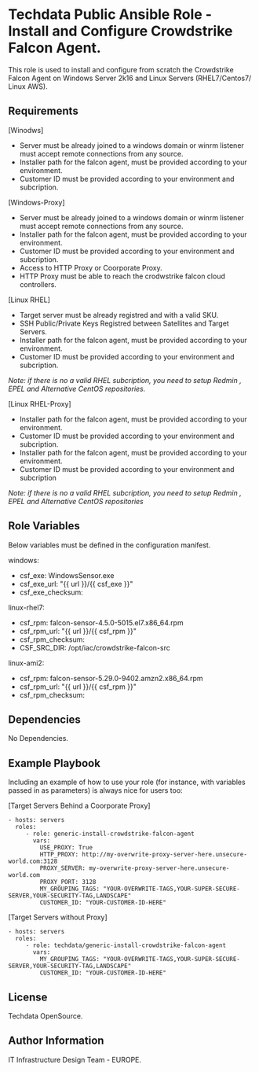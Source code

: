
Techdata Public Ansible Role - Install and Configure Crowdstrike Falcon Agent.
=========

This role is used to install and configure from scratch the Crowdstrike Falcon Agent on Windows Server 2k16 and Linux Servers (RHEL7/Centos7/ Linux AWS).

Requirements
------------

[Winodws]

* Server must be already joined to a windows domain or winrm listener must accept remote connections from any source.
* Installer path for the falcon agent, must be provided according to your environment.
* Customer ID must be provided according to your environment and subcription.

[Windows-Proxy]

* Server must be already joined to a windows domain or winrm listener must accept remote connections from any source.
* Installer path for the falcon agent, must be provided according to your environment.
* Customer ID must be provided according to your environment and subcription.
* Access to HTTP Proxy or Coorporate Proxy.
* HTTP Proxy must be able to reach the crodwstrike falcon cloud controllers.

[Linux RHEL]

* Target server must be already registred and with a valid SKU.
* SSH Public/Private Keys Registred between Satellites and Target Servers.
* Installer path for the falcon agent, must be provided according to your environment.
* Customer ID must be provided according to your environment and subcription.


*_Note: if there is no a valid RHEL subcription, you need to setup Redmin , EPEL and Alternative CentOS repositories._*


[Linux RHEL-Proxy]

* Installer path for the falcon agent, must be provided according to your environment.
* Customer ID must be provided according to your environment and subcription.
* Installer path for the falcon agent, must be provided according to your environment.
* Customer ID must be provided according to your environment and subcription
 
*_Note: if there is no a valid RHEL subcription, you need to setup Redmin , EPEL and Alternative CentOS repositories_*




Role Variables
--------------
Below variables must be defined in the configuration manifest.

windows:
  - csf_exe: WindowsSensor.exe
  - csf_exe_url: "{{ url }}/{{ csf_exe }}"
  - csf_exe_checksum:

linux-rhel7:
  - csf_rpm: falcon-sensor-4.5.0-5015.el7.x86_64.rpm
  - csf_rpm_url: "{{ url }}/{{ csf_rpm }}"
  - csf_rpm_checksum:
  - CSF_SRC_DIR: /opt/iac/crowdstrike-falcon-src


linux-ami2:

  - csf_rpm: falcon-sensor-5.29.0-9402.amzn2.x86_64.rpm
  - csf_rpm_url: "{{ url }}/{{ csf_rpm }}"
  - csf_rpm_checksum: 



Dependencies
------------

No Dependencies.

Example Playbook
----------------

Including an example of how to use your role (for instance, with variables passed in as parameters) is always nice for users too:

[Target Servers Behind a Coorporate Proxy]

    - hosts: servers
      roles:
         - role: generic-install-crowdstrike-falcon-agent 
           vars:
             USE_PROXY: True
             HTTP_PROXY: http://my-overwrite-proxy-server-here.unsecure-world.com:3128
             PROXY_SERVER: my-overwrite-proxy-server-here.unsecure-world.com
             PROXY_PORT: 3128
             MY_GROUPING_TAGS: "YOUR-OVERWRITE-TAGS,YOUR-SUPER-SECURE-SERVER,YOUR-SECURITY-TAG,LANDSCAPE"
             CUSTOMER_ID: "YOUR-CUSTOMER-ID-HERE"

[Target Servers without Proxy]

    - hosts: servers
      roles:
         - role: techdata/generic-install-crowdstrike-falcon-agent 
           vars:
             MY_GROUPING_TAGS: "YOUR-OVERWRITE-TAGS,YOUR-SUPER-SECURE-SERVER,YOUR-SECURITY-TAG,LANDSCAPE"
             CUSTOMER_ID: "YOUR-CUSTOMER-ID-HERE"


License
-------

Techdata OpenSource.

Author Information
------------------

IT Infrastructure Design Team - EUROPE.
